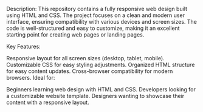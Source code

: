 Description: This repository contains a fully responsive web design built using HTML and CSS. The project focuses on a clean and modern user interface, ensuring compatibility with various devices and screen sizes. The code is well-structured and easy to customize, making it an excellent starting point for creating web pages or landing pages.

Key Features:

Responsive layout for all screen sizes (desktop, tablet, mobile).
Customizable CSS for easy styling adjustments.
Organized HTML structure for easy content updates.
Cross-browser compatibility for modern browsers.
Ideal for:

Beginners learning web design with HTML and CSS.
Developers looking for a customizable website template.
Designers wanting to showcase their content with a responsive layout.
